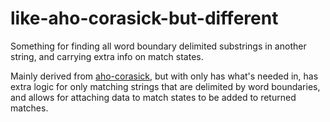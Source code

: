# like-aho-corasick-but-different
Something for finding all word boundary delimited substrings in another string, and carrying extra info on match states.

Mainly derived from [aho-corasick](https://github.com/BurntSushi/aho-corasick),
but with only has what's needed in, has extra logic for only matching
strings that are delimited by word boundaries, and allows for attaching data to
match states to be added to returned matches.
